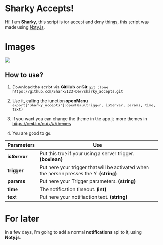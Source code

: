 # Sharky Accepts!

Hi! I am **Sharky**, this script is for accept and deny things, this script was made using <a href="https://github.com/needim/noty.">Noty.js</a>.


# Images

![](https://cdn.discordapp.com/attachments/844676606232100936/851274838454829126/unknown.png)

## How to use?

 1. Download the script via **GitHub** or **Git**
 `git clone https://github.com/Sharky123-Dev/sharky_accepts.git`
 2. Use it, calling the function **openMenu**
`export['sharky_accepts']:openMenu(trigger, isServer, params, time, text)`
 3. If you want you can change the theme in the app.js more themes in https://ned.im/noty/#/themes	
	
3. You are good to go.

| Parameters| Use |
|--|--|
| **isServer** | Put this true if your using a server trigger. **(boolean)** |
| **trigger** | Put here your trigger that will be activated when the person presses the Y. **(string)**|
| **params** | Put here your Trigger parameters. **(string)** |
|  **time** | The notification timeout. **(int)** |
|  **text** | Put here your notifiaction text.  **(string)** |

# For later
in a few days, I'm going to add a normal **notifications** api to it, using **Noty.js**.
